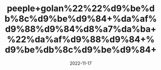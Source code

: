 ---
title: 'peeple+golan%22%22%d9%be%db%8c%d9%be%d9%84+%da%af%d9%88%d9%84%d8%a7%da%ba+%22%da%af%d9%88%d9%84+%d9%be%db%8c%d9%be%d9%84+'
date: '2022-11-17' 
metatag: '' 
inventory: '0' 
draft: false 
# meta description 
shortDescripton: ''
description: 'Herbs+%d8%ac%da%91%db%8c+%d8%a8%d9%88%d9%b9%db%8c'
longdescription: ''
tags: ''
brand: ''
subCategory: ''
sellCount: '0'
featured: True
# product Price
price: '20.0'
# Product Short Description
shortDescription: ''
productID: '94BA44BE-3D49-ED11-996A-005056B3A416'
type: 'products'
category: 'Herbs+%d8%ac%da%91%db%8c+%d8%a8%d9%88%d9%b9%db%8c' 
thumnailproduct: 'https://eraconnect.blob.core.windows.net/product-images/aminsaddiquidawakhana/8b0855a4-5fa9-4b38-8d5f-9008c5540eb0.webp' 
images:
  - image: 'https://eraconnect.blob.core.windows.net/product-images/aminsaddiquidawakhana/8b0855a4-5fa9-4b38-8d5f-9008c5540eb0.webp'  
Variants:
---